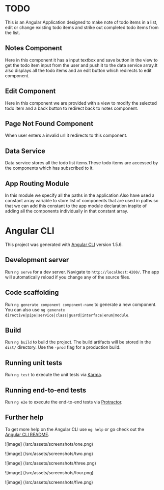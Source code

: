 # TODO 

This is an Angular Application designed to make note of todo items in a list, edit or change existing todo items and strike out completed todo items from the list.

## Notes Component

Here in this component it has a input textbox and save button in the view to get the todo item input from the user and push it to the data service array.It also displays all the todo items and an edit button which redirects to edit component.

## Edit Component 

Here in this component we are provided with a view to modify the selected todo item and a back button to redirect back to notes component.

## Page Not Found Component

When user enters a invalid url it redirects to this component.

## Data Service

Data service stores all the todo list items.These todo items are accessed by the components which has subscribed to it.

## App Routing Module

In this module we specify all the paths in the application.Also have used a constant array variable to store list of components that are used in paths.so that we can add this constant to the app module declaration inspite of adding all the components individually in that constant array.

# Angular CLI

This project was generated with [Angular CLI](https://github.com/angular/angular-cli) version 1.5.6.

## Development server

Run `ng serve` for a dev server. Navigate to `http://localhost:4200/`. The app will automatically reload if you change any of the source files.

## Code scaffolding

Run `ng generate component component-name` to generate a new component. You can also use `ng generate directive|pipe|service|class|guard|interface|enum|module`.

## Build

Run `ng build` to build the project. The build artifacts will be stored in the `dist/` directory. Use the `-prod` flag for a production build.

## Running unit tests

Run `ng test` to execute the unit tests via [Karma](https://karma-runner.github.io).

## Running end-to-end tests

Run `ng e2e` to execute the end-to-end tests via [Protractor](http://www.protractortest.org/).

## Further help

To get more help on the Angular CLI use `ng help` or go check out the [Angular CLI README](https://github.com/angular/angular-cli/blob/master/README.md).

![image] (/src/assets/screenshots/one.png)

![image] (/src/assets/screenshots/two.png)

![image] (/src/assets/screenshots/three.png)

![image] (/src/assets/screenshots/four.png)

![image] (/src/assets/screenshots/five.png)